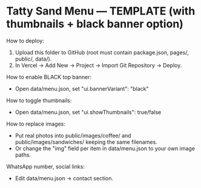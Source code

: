 Tatty Sand Menu — TEMPLATE (with thumbnails + black banner option)
=================================================================

How to deploy:
1) Upload this folder to GitHub (root must contain package.json, pages/, public/, data/).
2) In Vercel → Add New → Project → Import Git Repository → Deploy.

How to enable BLACK top banner:
- Open data/menu.json, set "ui.bannerVariant": "black"

How to toggle thumbnails:
- Open data/menu.json, set "ui.showThumbnails": true/false

How to replace images:
- Put real photos into public/images/coffee/ and public/images/sandwiches/ keeping the same filenames.
- Or change the "img" field per item in data/menu.json to your own image paths.

WhatsApp number, social links:
- Edit data/menu.json → contact section.

